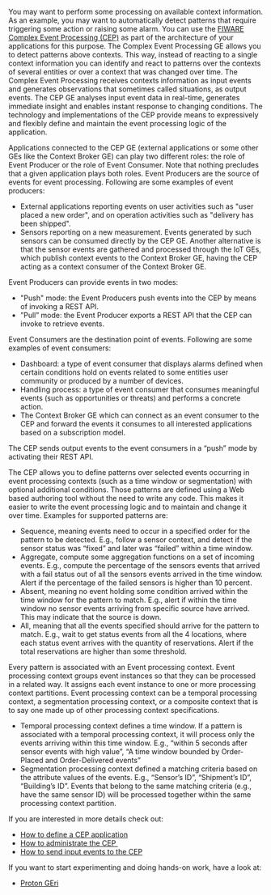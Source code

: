 You may want to perform some processing on available context
information. As an example, you may want to automatically detect
patterns that require triggering some action or raising some alarm. You
can use the [FIWARE Complex Event Processing
(CEP)](http://catalogue.fiware.org/enablers/complex-event-processing-cep-ibm-proactive-technology-online)
as part of the architecture of your applications for this purpose. The
Complex Event Processing GE allows you to detect patterns above
contexts. This way, instead of reacting to a single context information
you can identify and react to patterns over the contexts of several
entities or over a context that was changed over time. The Complex Event
Processing receives contexts information as input events and generates
observations that sometimes called situations, as output events. The CEP
GE analyses input event data in real-time, generates immediate insight
and enables instant response to changing conditions. The technology and
implementations of the CEP provide means to expressively and flexibly
define and maintain the event processing logic of the application.

Applications connected to the CEP GE (external applications or some
other GEs like the Context Broker GE) can play two different roles: the
role of Event Producer or the role of Event Consumer. Note that nothing
precludes that a given application plays both roles. Event Producers are
the source of events for event processing. Following are some examples
of event producers:

-   External applications reporting events on user activities such as
    "user placed a new order", and on operation activities such as
    "delivery has been shipped".
-   Sensors reporting on a new measurement. Events generated by such
    sensors can be consumed directly by the CEP GE. Another alternative
    is that the sensor events are gathered and processed through the IoT
    GEs, which publish context events to the Context Broker GE, having
    the CEP acting as a context consumer of the Context Broker GE.

Event Producers can provide events in two modes:

-   "Push" mode: the Event Producers push events into the CEP by means
    of invoking a REST API.
-   ”Pull” mode: the Event Producer exports a REST API that the CEP can
    invoke to retrieve events.

Event Consumers are the destination point of events. Following are some
examples of event consumers:

-   Dashboard: a type of event consumer that displays alarms defined
    when certain conditions hold on events related to some entities user
    community or produced by a number of devices.
-   Handling process: a type of event consumer that consumes meaningful
    events (such as opportunities or threats) and performs a concrete
    action.
-   The Context Broker GE which can connect as an event consumer to the
    CEP and forward the events it consumes to all interested
    applications based on a subscription model.

The CEP sends output events to the event consumers in a “push” mode by
activating their REST API.

The CEP allows you to define patterns over selected events occurring in
event processing contexts (such as a time window or segmentation) with
optional additional conditions. Those patterns are defined using a Web
based authoring tool without the need to write any code. This makes it
easier to write the event processing logic and to maintain and change it
over time. Examples for supported patterns are:

-   Sequence, meaning events need to occur in a specified order for the
    pattern to be detected. E.g., follow a sensor context, and detect if
    the sensor status was “fixed” and later was “failed” within a time
    window.
-   Aggregate, compute some aggregation functions on a set of incoming
    events. E.g., compute the percentage of the sensors events that
    arrived with a fail status out of all the sensors events arrived in
    the time window. Alert if the percentage of the failed sensors is
    higher than 10 percent.
-   Absent, meaning no event holding some condition arrived within the
    time window for the pattern to match. E.g., alert if within the time
    window no sensor events arriving from specific source have arrived.
    This may indicate that the source is down.
-   All, meaning that all the events specified should arrive for the
    pattern to match. E.g., wait to get status events from all the 4
    locations, where each status event arrives with the quantity of
    reservations. Alert if the total reservations are higher than some
    threshold.

Every pattern is associated with an Event processing context. Event
processing context groups event instances so that they can be processed
in a related way. It assigns each event instance to one or more
processing context partitions. Event processing context can be a
temporal processing context, a segmentation processing context, or a
composite context that is to say one made up of other processing context
specifications.

-   Temporal processing context defines a time window. If a pattern is
    associated with a temporal processing context, it will process only
    the events arriving within this time window. E.g., “within 5 seconds
    after sensor events with high value”, “A time window bounded by
    Order-Placed and Order-Delivered events”
-   Segmentation processing context defined a matching criteria based on
    the attribute values of the events. E.g., “Sensor’s ID”, “Shipment’s
    ID”, “Building’s ID”. Events that belong to the same matching
    criteria (e.g., have the same sensor ID) will be processed together
    within the same processing context partition.

If you are interested in more details check out:

-   [How to define a CEP
    application](/real-time-processing-of-context-events/how-to-define-a-cep-application/)
-   [How to administrate the
    CEP ](/real-time-processing-of-context-events/how-to-administrate-the-cep/)
-   [How to send input events to the
    CEP](/real-time-processing-of-context-events/how-to-send-input-events-to-the-cep/)

If you want to start experimenting and doing hands-on work, have a look at:

- [Proton GEri](https://github.com/Fiware/context.Proton)
